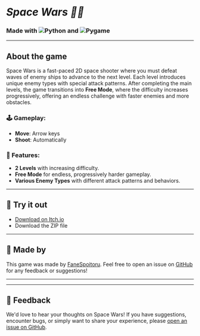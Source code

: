 # *Space Wars 🚀✨*

### Made with ![Python](https://img.shields.io/badge/Python-3776AB?logo=python&logoColor=white) and ![Pygame](https://img.shields.io/badge/Pygame-1E1E1E?logo=pygame&logoColor=white)

---

## About the game

Space Wars is a fast-paced 2D space shooter where you must defeat waves of enemy ships to advance to the next level. Each level introduces unique enemy types with special attack patterns. After completing the main levels, the game transitions into **Free Mode**, where the difficulty increases progressively, offering an endless challenge with faster enemies and more obstacles.

### 🕹️ Gameplay:
- **Move**: Arrow keys
- **Shoot**: Automatically


### 🚀 Features:
- **2 Levels** with increasing difficulty.
- **Free Mode** for endless, progressively harder gameplay.
- **Various Enemy Types** with different attack patterns and behaviors.



---

## 🧪 Try it out

- [Download on Itch.io](https://fanespoitoru.itch.io/space-wars)
- Download the ZIP file

---

## 👷 Made by

This game was made by [FaneSpoitoru](https://github.com/FaneSpoitoru). Feel free to open an issue on [GitHub](https://github.com/FaneSpoitoru/space-wars/issues) for any feedback or suggestions!

---



---

## 📝 Feedback

We'd love to hear your thoughts on Space Wars! If you have suggestions, encounter bugs, or simply want to share your experience, please [open an issue on GitHub](https://github.com/FaneSpoitoru/space-wars/issues).

